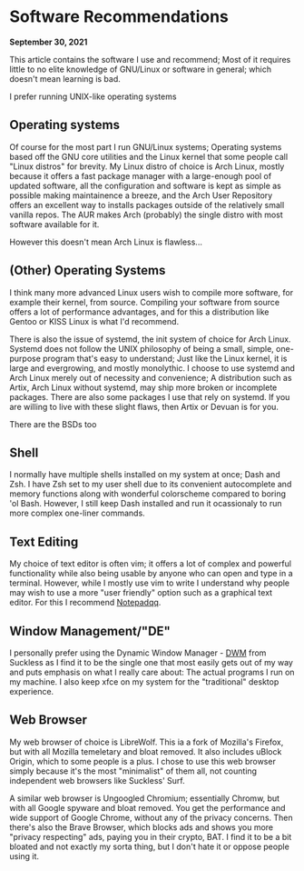 # Software Recommendations
**September 30, 2021**

This article contains the software I use and recommend; Most of it
requires little to no elite knowledge of GNU/Linux or software in general;
which doesn't mean learning is bad.

  I prefer running UNIX-like operating systems

## Operating systems

Of course for the most part I run GNU/Linux systems; Operating systems based
off the GNU core utilities and the Linux kernel that some people call "Linux
distros" for brevity. My Linux distro of choice is Arch Linux, mostly because
it offers a fast package manager with a large-enough pool of updated software,
all the configuration and software is kept as simple as possible making
maintainence a breeze, and the Arch User Repository offers an excellent way to
installs packages outside of the relatively small vanilla repos. The AUR makes
Arch (probably) the single distro with most software available for it.

  However this doesn't mean Arch Linux is flawless...

## (Other) Operating Systems

I think many more advanced Linux users wish to compile more software, for
example their kernel, from source. Compiling your software from source offers a
lot of performance advantages, and for this a distribution like Gentoo or KISS
Linux is what I'd recommend.

There is also the issue of systemd, the init system of choice for Arch Linux.
Systemd does not follow the UNIX philosophy of being a small, simple,
one-purpose program that's easy to understand; Just like the Linux kernel, it
is large and evergrowing, and mostly monolythic. I choose to use systemd and
Arch Linux merely out of necessity and convenience; A distribution such as
Artix, Arch Linux without systemd, may ship more broken or incomplete packages.
There are also some packages I use that rely on systemd. If you are willing to
live with these slight flaws, then Artix or Devuan is for you.

There are the BSDs too

## Shell

I normally have multiple shells installed on my system at once; Dash and Zsh.
I have Zsh set to my user shell due to its convenient autocomplete and memory
functions along with wonderful colorscheme compared to boring 'ol Bash.
However, I still keep Dash installed and run it ocassionaly to run more complex
one-liner commands.

## Text Editing

My choice of text editor is often vim; it offers a lot of complex and powerful
functionality while also being usable by anyone who can open and type in a
terminal. However, while I mostly use vim to write I understand why people may
wish to use a more "user friendly" option such as a graphical text editor. For
this I recommend [Notepadqq](https://notepadqq.com/s/).

## Window Management/"DE"

I personally prefer using the Dynamic Window Manager -
[DWM](https://dwm.suckless.org/) from Suckless as I find it to be the single
one that most easily gets out of my way and puts emphasis on what I really care
about: The actual programs I run on my machine. I also keep xfce on my system for
the "traditional" desktop experience.

## Web Browser

My web browser of choice is LibreWolf. This ia a fork of Mozilla's Firefox, but
with all Mozilla temeletary and bloat removed. It also includes uBlock Origin,
which to some people is a plus. I chose to use this web browser simply because
it's the most "minimalist" of them all, not counting independent web browsers
like Suckless' Surf.

A similar web browser is Ungoogled Chromium; essentially Chromw, but with
all Google spyware and bloat removed. You get the performance and wide support
of Google Chrome, without any of the privacy concerns. Then there's also the Brave
Browser, which blocks ads and shows you more "privacy respecting" ads, paying
you in their crypto, BAT. I find it to be a bit bloated and not exactly my
sorta thing, but I don't hate it or oppose people using it.
